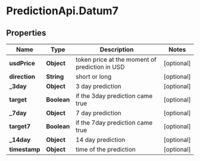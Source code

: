 # PredictionApi.Datum7

## Properties
Name | Type | Description | Notes
------------ | ------------- | ------------- | -------------
**usdPrice** | **Object** | token price at the moment of prediction in USD | [optional] 
**direction** | **String** | short or long | [optional] 
**_3day** | **Object** | 3 day prediction | [optional] 
**target** | **Boolean** | if the 3day prediction came true | [optional] 
**_7day** | **Object** | 7 day prediction | [optional] 
**target7** | **Boolean** | if the 7day prediction came true | [optional] 
**_14day** | **Object** | 14 day prediction | [optional] 
**timestamp** | **Object** | time of the prediction | [optional] 


